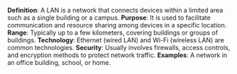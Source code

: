 **Definition**: A LAN is a network that connects devices within a limited area such as a single building or a campus.
**Purpose**: It is used to facilitate communication and resource sharing among devices in a specific location.
**Range**: Typically up to a few kilometers, covering buildings or groups of buildings.
**Technology**: Ethernet (wired LAN) and Wi-Fi (wireless LAN) are common technologies.
**Security**: Usually involves firewalls, access controls, and encryption methods to protect network traffic.
**Examples**: A network in an office building, school, or home.